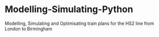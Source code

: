 # Modelling-Simulating-Python
Modelling, Simulating and Optimisating train plans for the HS2 line from London to Birmingham
